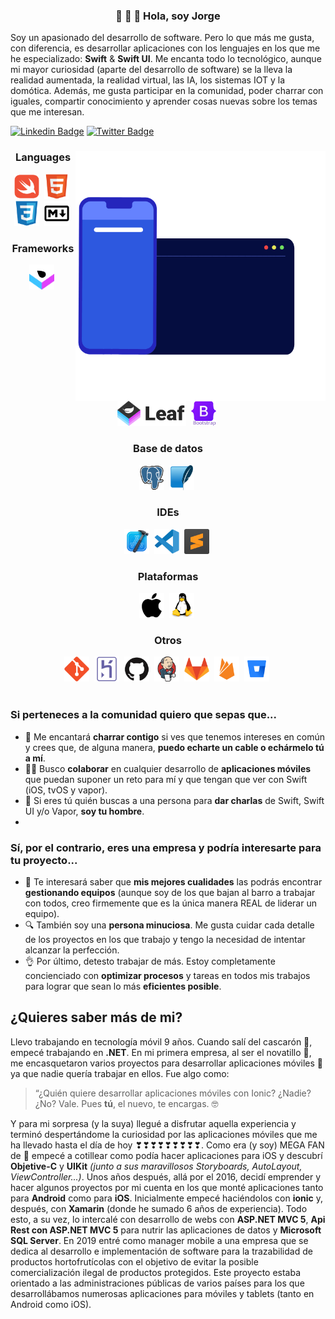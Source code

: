 <!--
   **jorgemhtdev/jorgemhtdev** is a ✨ _special_ ✨ repository because its `README.md` (this file) appears on your GitHub profile.
   
   Here are some ideas to get you started:
   
   - 🔭 I’m currently working on ...
   - 🌱 I’m currently learning ...
   - 👯 I’m looking to collaborate on ...
   - 🤔 I’m looking for help with ...
   - 💬 Ask me about ...
   - 📫 How to reach me: ...
   - 😄 Pronouns: ...
   - ⚡ Fun fact: ...
   -->
   
<h3 align="center"> 👋 👋 👋 Hola, soy Jorge</h3>

Soy un apasionado del desarrollo de software. Pero lo que más me gusta, con diferencia, es desarrollar aplicaciones con los lenguajes en los que me he especializado: **Swift** & **Swift UI**.
Me encanta todo lo tecnológico, aunque mi mayor curiosidad (aparte del desarrollo de software) se la lleva la realidad aumentada, la realidad virtual, las IA, los sistemas IOT y la domótica.
Además, me gusta participar en la comunidad, poder charrar con iguales, compartir conocimiento y aprender cosas nuevas sobre los temas que me interesan.

[![Linkedin Badge](https://img.shields.io/badge/-LinkedIn-0e76a8?style=flat-square&logo=Linkedin&logoColor=white)](https://linkedin.com/in/jorgemhtdev)
[![Twitter Badge](https://img.shields.io/badge/-Twitter-00acee?style=flat-square&logo=Twitter&logoColor=white)](https://twitter.com/jorgemhtdev)

<section>
   <img align="right" alt="gif" src="https://github.com/jorgemhtdev/Resources/blob/main/assets/mobile.gif" width="400" />
  
   <div align="center">
      <h3>Languages</h3>
      <img src="https://github.com/jorgemhtdev/Resources/blob/main/assets/languages/swift.svg" title="swift" alt="swift" width="40" height="40"/>&nbsp;
      <img src="https://github.com/jorgemhtdev/Resources/blob/main/assets/languages/html5.svg" title="html5" alt="html5" width="40" height="40"/>&nbsp;
      <img src="https://github.com/jorgemhtdev/Resources/blob/main/assets/languages/css3.svg" title="css3" alt="css3" width="40" height="40"/>&nbsp;
      <img src="https://github.com/jorgemhtdev/Resources/blob/main/assets/languages/markdown.svg" title="markdown" alt="markdown" width="40" height="40"/>&nbsp;
   </div>
  
   <section align="center">
      <h3>Frameworks</h3>
      <img src="https://github.com/jorgemhtdev/Resources/blob/main/assets/frameworks/vapor.png" title="vapor" alt="vapor" width="40" height="40"/>&nbsp;
      <img src="https://github.com/jorgemhtdev/Resources/blob/main/assets/frameworks/leaf.png" title="leaf" alt="leaf" width="110" height="40"/>&nbsp;
      <img src="https://github.com/jorgemhtdev/Resources/blob/main/assets/frameworks/bootstrap.svg" title="bootstrap" alt="bootstrap" width="40" height="40"/>&nbsp;
   </section>
  
   <section align="center">
      <h3>Base de datos</h3>
      <img src="https://github.com/jorgemhtdev/Resources/blob/main/assets/db/postgresql.svg" title="postgresql" alt="postgresql" width="40" height="40"/>&nbsp;
      <img src="https://github.com/jorgemhtdev/Resources/blob/main/assets/db/sqlite.svg" title="sqlite" alt="sqlite" width="40" height="40"/>&nbsp;
   </section>
</section>

<section align="center">
   <h3>IDEs</h3>
   <img src="https://github.com/jorgemhtdev/Resources/blob/main/assets/ides/xcode.svg" title="xcode" alt="xcode" width="40" height="40"/>&nbsp;
   <img src="https://github.com/jorgemhtdev/Resources/blob/main/assets/ides/vscode.svg" title="vscode" alt="vscode" width="40" height="40"/>&nbsp;
   <img src="https://github.com/jorgemhtdev/Resources/blob/main/assets/ides/sublimetext.png" title="sublimetext" alt="sublimetext" width="40" height="40"/>&nbsp;
</section>

<section align="center">
   <h3>Plataformas</h3>
   <img src="https://github.com/jorgemhtdev/Resources/blob/main/assets/platforms/apple.svg" title="apple" alt="apple" width="40" height="40"/>&nbsp;
   <img src="https://github.com/jorgemhtdev/Resources/blob/main/assets/platforms/linux.svg" title="linux" alt="linux" width="40" height="40"/>&nbsp;
</section>

<section align="center">
   <h3>Otros</h3>
   <img src="https://github.com/jorgemhtdev/Resources/blob/main/assets/tools/git.svg" title="git" alt="git" width="40" height="40"/>&nbsp;
   <img src="https://github.com/jorgemhtdev/Resources/blob/main/assets/tools/heroku.svg" title="heroku" alt="heroku" width="40" height="40"/>&nbsp;
   <img src="https://github.com/jorgemhtdev/Resources/blob/main/assets/tools/github.svg" title="github" alt="github" width="40" height="40"/>&nbsp;
   <img src="https://github.com/jorgemhtdev/Resources/blob/main/assets/tools/jenkins.svg" title="jenkins" alt="jenkins" width="40" height="40"/>&nbsp;
   <img src="https://github.com/jorgemhtdev/Resources/blob/main/assets/tools/gitlab.svg" title="gitlab" alt="gitlab" width="40" height="40"/>&nbsp;
   <img src="https://github.com/jorgemhtdev/Resources/blob/main/assets/tools/firebase.svg" title="firebase" alt="firebase" width="40" height="40"/>&nbsp;
   <img src="https://github.com/jorgemhtdev/Resources/blob/main/assets/tools/bitbucket.svg" title="bitbucket" alt="bitbucket" width="40" height="40"/>&nbsp;
  
</section>

<br/>

### Si perteneces a la comunidad quiero que sepas que...

- 💬 Me encantará **charrar contigo** si ves que tenemos intereses en común y crees que, de alguna manera, **puedo echarte un cable o echármelo tú a mí**.
- 👨‍💻 Busco **colaborar** en cualquier desarrollo de **aplicaciones móviles** que puedan suponer un reto para mí y que tengan que ver con Swift (iOS, tvOS y vapor).
- 🎤 Si eres tú quién buscas a una persona para **dar charlas** de Swift, Swift UI y/o Vapor, **soy tu hombre**. 
- 
### Sí, por el contrario, eres una empresa y podría interesarte para tu proyecto...
- 🤼 Te interesará saber que **mis mejores cualidades** las podrás encontrar **gestionando equipos** (aunque soy de los que bajan al barro a trabajar con todos, creo firmemente que es la única manera REAL de liderar un equipo).
- 🔍 También soy una **persona minuciosa**. Me gusta cuidar cada detalle de los proyectos en los que trabajo y tengo la necesidad de intentar alcanzar la perfección.
- 👌 Por último, detesto trabajar de más. Estoy completamente concienciado con **optimizar procesos** y tareas en todos mis trabajos para lograr que sean lo más **eficientes posible**.

## ¿Quieres saber más de mi?
Llevo trabajando en tecnología móvil 9 años.
Cuando salí del cascarón 🐣, empecé trabajando en **.NET**. En mi primera empresa, al ser el novatillo 👶, me encasquetaron varios proyectos para desarrollar aplicaciones móviles 📱 ya que nadie quería trabajar en ellos.
Fue algo como: 

> “¿Quién quiere desarrollar aplicaciones móviles con Ionic? ¿Nadie? ¿No? Vale. Pues **tú**, el nuevo, te encargas. 🤓 

Y para mi sorpresa (y la suya) llegué a disfrutar aquella experiencia y terminó despertándome la curiosidad por las aplicaciones móviles que me ha llevado hasta el día de hoy ❣❣❣❣❣❣❣❣❣.
Como era (y soy) MEGA FAN de  empecé a cotillear como podía hacer aplicaciones para iOS y descubrí **Objetive-C** y **UIKit** *(junto a sus maravillosos Storyboards, AutoLayout, ViewController...)*.
Unos años después, allá por el 2016, decidí emprender y hacer algunos proyectos por mi cuenta en los que monté aplicaciones tanto para **Android** como para **iOS**. Inicialmente empecé haciéndolos con **ionic** y, después, con **Xamarin** (donde he sumado 6 años de experiencia). Todo esto, a su vez, lo intercalé con desarrollo de webs con **ASP.NET MVC 5**, **Api Rest con ASP.NET MVC 5** para nutrir las aplicaciones de datos y **Microsoft SQL Server**.
En 2019 entré como manager mobile a una empresa que se dedica al desarrollo e implementación de software para la trazabilidad de productos hortofrutícolas con el objetivo de evitar la posible comercialización ilegal de productos protegidos. Este proyecto estaba orientado a las administraciones públicas de varios países para los que desarrollábamos numerosas aplicaciones para móviles y tablets (tanto en Android como iOS).
